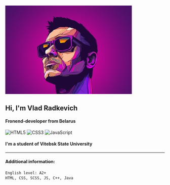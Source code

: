 ![logo](img/logo.jpg)
## Hi, I'm Vlad Radkevich
#### Fronend-developer from Belarus
![HTML5](https://img.shields.io/badge/html5-%23E34F26.svg?style=for-the-badge&logo=html5&logoColor=white) ![CSS3](https://img.shields.io/badge/css3-%231572B6.svg?style=for-the-badge&logo=css3&logoColor=white) ![JavaScript](https://img.shields.io/badge/javascript-%23323330.svg?style=for-the-badge&logo=javascript&logoColor=%23F7DF1E)
#### I'm a student of Vitebsk State University
---
#### Additional information: 
```
English level: A2+
HTML, CSS, SCSS, JS, C++, Java
```